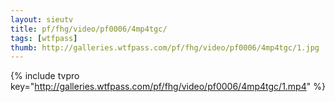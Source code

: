 ```yaml
--- 
layout: sieutv
title: pf/fhg/video/pf0006/4mp4tgc/
tags: [wtfpass]
thumb: http://galleries.wtfpass.com/pf/fhg/video/pf0006/4mp4tgc/1.jpg
---
```

{% include tvpro key="http://galleries.wtfpass.com/pf/fhg/video/pf0006/4mp4tgc/1.mp4" %} 
